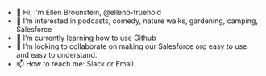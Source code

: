 - 👋 Hi, I’m Ellen Brounstein, @ellenb-truehold 
- 👀 I’m interested in podcasts, comedy, nature walks, gardening, camping, Salesforce
- 🌱 I’m currently learning how to use Github
- 💞️ I’m looking to collaborate on making our Salesforce org easy to use and easy to understand.
- 📫 How to reach me: Slack or Email

<!---
ellenb-truehold/ellenb-truehold is a ✨ special ✨ repository because its `README.md` (this file) appears on your GitHub profile.
You can click the Preview link to take a look at your changes.
--->
